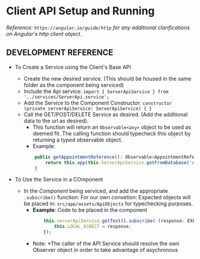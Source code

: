 # Client API Setup and Running

*Reference: `https://angular.io/guide/http` for any additional clarifications on Angular's http client object.*

## DEVELOPMENT REFERENCE
* To Create a Service using the Client's Base API 
  * Create the new desired service. (This should be housed in the same folder as the component being serviced)
  * Include the Api service: `import { ServerApiService } from '../services/ServerApi.service';`
  * Add the Service to the Component Constructor: `constructor (private serverApiService: ServerApiService) { }`
  * Call the GET/POST/DELETE Service as desired. (Add the additional data to the url as desired).
    * This function will return an `Observable<any>` object to be used as deemed fit. The calling function should typecheck this object by returning a typed observable object.
    * Example: 
    ```javascript
        public getAppointmentReference(): Observable<AppointmentReference> {
            return this.app(this.ServerApiService.getFromDatabase('appointments'));
        }
    ```

* To Use the Service in a COmponent
  * In the *Component* being serviced, and add the appropriate `.subscribe()` function: For our own convetion: Expected objects will be placed in: `src/app/assets/ApiObjects` for typechecking purposes.
    * **Example**: Code to be placed in the component 
        ```javascript
            this.serverApiService.getTest().subscribe( (response: EXPECTED_OBJECT_TYPE) => {
                this.LOCAL_OJBECT = response;
            }); 
        ```
    * Note: *The caller of the API Service should resolve the own Observer object in order to take advantage of asychronous 